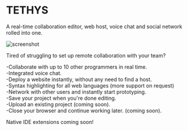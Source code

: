 # TETHYS
A real-time collaboration editor, web host, voice chat and social network rolled into one.  

![screenshot](http://i.imgur.com/VduvE87.png)

Tired of struggling to set up remote collaboration with your team?

-Collaborate with up to 10 other programmers in real time.  
-Integrated voice chat.  
-Deploy a website instantly, without any need to find a host.  
-Syntax highlighting for all web languages (more support on request)  
-Network with other users and instantly start prototyping.  
-Save your project when you're done editing.  
-Upload an existing project (coming soon).  
-Close your browser and continue working later. (coming soon).


Native IDE extensions coming soon!
